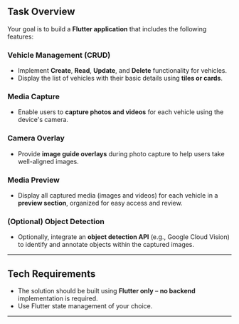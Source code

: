 ## Task Overview

Your goal is to build a **Flutter application** that includes the following features:

### Vehicle Management (CRUD)

- Implement **Create**, **Read**, **Update**, and **Delete** functionality for vehicles.  
- Display the list of vehicles with their basic details using **tiles or cards**.

### Media Capture

- Enable users to **capture photos and videos** for each vehicle using the device's camera.

### Camera Overlay

- Provide **image guide overlays** during photo capture to help users take well-aligned images.

### Media Preview

- Display all captured media (images and videos) for each vehicle in a **preview section**, organized for easy access and review.

### (Optional) Object Detection

- Optionally, integrate an **object detection API** (e.g., Google Cloud Vision) to identify and annotate objects within the captured images.

---

## Tech Requirements

- The solution should be built using **Flutter only** – **no backend** implementation is required.  
- Use Flutter state management of your choice.

---
